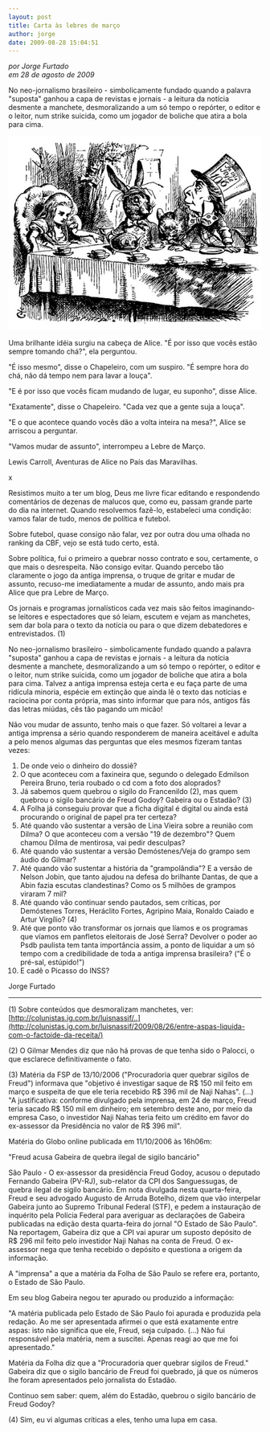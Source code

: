 ```yaml
---
layout: post
title: Carta às lebres de março
author: jorge
date: 2009-08-28 15:04:51
---
```

*por Jorge Furtado*\
*em 28 de agosto de 2009*

No neo-jornalismo brasileiro - simbolicamente fundado quando a palavra "suposta" ganhou a capa de revistas e jornais - a leitura da notícia desmente a manchete, desmoralizando a um só tempo o repórter, o editor e o leitor, num strike suicida, como um jogador de boliche que atira a bola para cima.



![](/uploads/alice.jpg)

Uma brilhante idéia surgiu na cabeça de Alice. "É por isso que vocês estão sempre tomando chá?", ela perguntou.

"É isso mesmo", disse o Chapeleiro, com um suspiro. "É sempre hora do chá, não dá tempo nem para lavar a louça".

"E é por isso que vocês ficam mudando de lugar, eu suponho", disse Alice.

"Exatamente", disse o Chapeleiro. "Cada vez que a gente suja a louça".

"E o que acontece quando vocês dão a volta inteira na mesa?", Alice se arriscou a perguntar.

"Vamos mudar de assunto", interrompeu a Lebre de Março.

Lewis Carroll, Aventuras de Alice no País das Maravilhas.

x

Resistimos muito a ter um blog, Deus me livre ficar editando e respondendo comentários de dezenas de malucos que, como eu, passam grande parte do dia na internet. Quando resolvemos fazê-lo, estabeleci uma condição: vamos falar de tudo, menos de política e futebol.

Sobre futebol, quase consigo não falar, vez por outra dou uma olhada no ranking da CBF, vejo se está tudo certo, está.

Sobre política, fui o primeiro a quebrar nosso contrato e sou, certamente, o que mais o desrespeita. Não consigo evitar. Quando percebo tão claramente o jogo da antiga imprensa, o truque de gritar e mudar de assunto, recuso-me imediatamente a mudar de assunto, ando mais pra Alice que pra Lebre de Março.

Os jornais e programas jornalísticos cada vez mais são feitos imaginando-se leitores e espectadores que só leiam, escutem e vejam as manchetes, sem dar bola para o texto da notícia ou para o que dizem debatedores e entrevistados. (1)

No neo-jornalismo brasileiro - simbolicamente fundado quando a palavra "suposta" ganhou a capa de revistas e jornais - a leitura da notícia desmente a manchete, desmoralizando a um só tempo o repórter, o editor e o leitor, num strike suicida, como um jogador de boliche que atira a bola para cima. Talvez a antiga imprensa esteja certa e eu faça parte de uma ridícula minoria, espécie em extinção que ainda lê o texto das notícias e raciocina por conta própria, mas sinto informar que para nós, antigos fãs das letras miúdas, cês tão pagando um micão!

Não vou mudar de assunto, tenho mais o que fazer. Só voltarei a levar a antiga imprensa a sério quando responderem de maneira aceitável e adulta a pelo menos algumas das perguntas que eles mesmos fizeram tantas vezes:

1. De onde veio o dinheiro do dossiê?
2. O que aconteceu com a faxineira que, segundo o delegado Edmilson Pereira Bruno, teria roubado o cd com a foto dos aloprados?
3. Já sabemos quem quebrou o sigilo do Francenildo (2), mas quem quebrou o sigilo bancário de Freud Godoy? Gabeira ou o Estadão? (3)
4. A Folha já conseguiu provar que a ficha digital é digital ou ainda está procurando o original de papel pra ter certeza?
5. Até quando vão sustentar a versão de Lina Vieira sobre a reunião com Dilma? O que aconteceu com a versão "19 de dezembro"? Quem chamou Dilma de mentirosa, vai pedir desculpas?
6. Até quando vão sustentar a versão Demóstenes/Veja do grampo sem áudio do Gilmar?
7. Até quando vão sustentar a história da "grampolândia"? E a versão de Nelson Jobin, que tanto ajudou na defesa do brilhante Dantas, de que a Abin fazia escutas clandestinas? Como os 5 milhões de grampos viraram 7 mil?
8. Até quando vão continuar sendo pautados, sem críticas, por Demóstenes Torres, Heráclito Fortes, Agripino Maia, Ronaldo Caiado e Artur Virgílio? (4)
9. Até que ponto vão transformar os jornais que líamos e os programas que víamos em panfletos eleitorais de José Serra? Devolver o poder ao Psdb paulista tem tanta importância assim, a ponto de liquidar a um só tempo com a credibilidade de toda a antiga imprensa brasileira? ("É o pré-sal, estúpido!")
10. E cadê o Picasso do INSS?

Jorge Furtado

- - -

(1) Sobre conteúdos que desmoralizam manchetes, ver:
[http://colunistas.ig.com.br/luisnassif/..](http://colunistas.ig.com.br/luisnassif/2009/08/26/entre-aspas-liquida-com-o-factoide-da-receita/)

(2) O Gilmar Mendes diz que não há provas de que tenha sido o Palocci, o que esclarece definitivamente o fato.

(3) Matéria da FSP de 13/10/2006 ("Procuradoria quer quebrar sigilos de Freud") informava que "objetivo é investigar saque de R$ 150 mil feito em março e suspeita de que ele teria recebido R$ 396 mil de Naji Nahas". (...) "A justificativa: conforme divulgado pela imprensa, em 24 de março, Freud teria sacado R$ 150 mil em dinheiro; em setembro deste ano, por meio da empresa Caso, o investidor Naji Nahas teria feito um crédito em favor do ex-assessor da Presidência no valor de R$ 396 mil".

Matéria do Globo online publicada em 11/10/2006 às 16h06m:

"Freud acusa Gabeira de quebra ilegal de sigilo bancário"

São Paulo - O ex-assessor da presidência Freud Godoy, acusou o deputado Fernando Gabeira (PV-RJ), sub-relator da CPI dos Sanguessugas, de quebra ilegal de sigilo bancário. Em nota divulgada nesta quarta-feira, Freud e seu advogado Augusto de Arruda Botelho, dizem que vão interpelar Gabeira junto ao Supremo Tribunal Federal (STF), e pedem a instauração de inquérito pela Polícia Federal para averiguar as declarações de Gabeira publicadas na edição desta quarta-feira do jornal "O Estado de São Paulo". Na reportagem, Gabeira diz que a CPI vai apurar um suposto depósito de R$ 296 mil feito pelo investidor Naji Nahas na conta de Freud. O ex-assessor nega que tenha recebido o depósito e questiona a origem da informação.

A "imprensa" a que a matéria da Folha de São Paulo se refere era, portanto, o Estado de São Paulo.

Em seu blog Gabeira negou ter apurado ou produzido a informação:

"A matéria publicada pelo Estado de São Paulo foi apurada e produzida pela redação. Ao me ser apresentada afirmei o que está exatamente entre aspas: isto não significa que ele, Freud, seja culpado. (...) Não fui responsável pela matéria, nem a suscitei. Apenas reagi ao que me foi apresentado."

Matéria da Folha diz que a "Procuradoria quer quebrar sigilos de Freud." Gabeira diz que o sigilo bancário de Freud foi quebrado, já que os números lhe foram apresentados pelo jornalista do Estadão.

Continuo sem saber: quem, além do Estadão, quebrou o sigilo bancário de Freud Godoy?

(4) Sim, eu vi algumas críticas a eles, tenho uma lupa em casa.